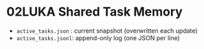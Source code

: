 # 02LUKA Shared Task Memory

- `active_tasks.json` : current snapshot (overwritten each update)
- `active_tasks.jsonl`: append-only log (one JSON per line)
